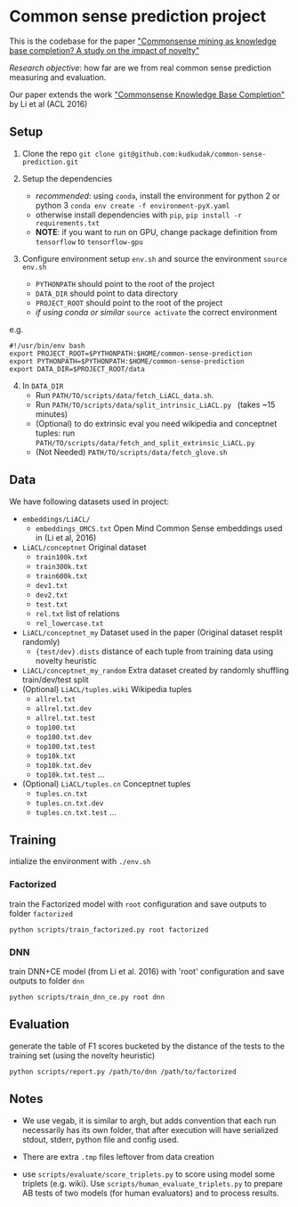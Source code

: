 # Common sense prediction project

This is the codebase for the paper ["Commonsense mining as knowledge base completion? A study on the impact of novelty"](https://arxiv.org/pdf/1804.09259.pdf)

*Research objective*: how far are we from real common sense prediction measuring and evaluation.

Our paper extends the work ["Commonsense Knowledge Base Completion"](http://ttic.uchicago.edu/~kgimpel/papers/li+etal.acl16.pdf) by Li et al (ACL 2016)


## Setup

1. Clone the repo `git clone git@github.com:kudkudak/common-sense-prediction.git`

2. Setup the dependencies
    * *recommended*: using `conda`, install the environment for python 2 or python 3 `conda env create -f environment-pyX.yaml`
    * otherwise install dependencies with `pip`, `pip install -r requirements.txt`
    * **NOTE**: if you want to run on GPU, change package definition from `tensorflow` to `tensorflow-gpu`

3. Configure environment setup `env.sh` and source the environment `source env.sh`
    * `PYTHONPATH` should point to the root of the project
    * `DATA_DIR` should point to data directory
    * `PROJECT_ROOT` should point to the root of the project
    * *if using conda or similar* `source activate` the correct environment

e.g.
```
#!/usr/bin/env bash
export PROJECT_ROOT=$PYTHONPATH:$HOME/common-sense-prediction
export PYTHONPATH=$PYTHONPATH:$HOME/common-sense-prediction
export DATA_DIR=$PROJECT_ROOT/data
```

4. In `DATA_DIR`
    * Run `PATH/TO/scripts/data/fetch_LiACL_data.sh`.
    * Run `PATH/TO/scripts/data/split_intrinsic_LiACL.py ` (takes ~15 minutes)
    * (Optional) to do extrinsic eval you need wikipedia and conceptnet tuples: run `PATH/TO/scripts/data/fetch_and_split_extrinsic_LiACL.py `
    * (Not Needed) `PATH/TO/scripts/data/fetch_glove.sh`

## Data

We have following datasets used in project:

* `embeddings/LiACL/`
    * `embeddings_OMCS.txt` Open Mind Common Sense embeddings used in (Li et al, 2016)
* `LiACL/conceptnet` Original dataset
    * `train100k.txt`
    * `train300k.txt`
    * `train600k.txt`
    * `dev1.txt`
    * `dev2.txt`
    * `test.txt`
    * `rel.txt` list of relations
    * `rel_lowercase.txt`
* `LiACL/conceptnet_my` Dataset used in the paper (Original dataset resplit randomly)
    * `{test/dev}.dists` distance of each tuple from training data using novelty heuristic
* `LiACL/conceptnet_my_random` Extra dataset created by randomly shuffling train/dev/test split
* (Optional) `LiACL/tuples.wiki` Wikipedia tuples
    * `allrel.txt`
    * `allrel.txt.dev`
    * `allrel.txt.test`
    * `top100.txt`
    * `top100.txt.dev`
    * `top100.txt.test`
    * `top10k.txt`
    * `top10k.txt.dev`
    * `top10k.txt.test`
    ...
* (Optional) `LiACL/tuples.cn` Conceptnet tuples
    * `tuples.cn.txt`
    * `tuples.cn.txt.dev`
    * `tuples.cn.txt.test`
    ...

## Training

intialize the environment with `./env.sh`

### Factorized
train the Factorized model with `root` configuration and save outputs to folder `factorized`

``python scripts/train_factorized.py root factorized``

### DNN
train DNN+CE model (from Li et al. 2016) with 'root' configuration and save outputs to folder `dnn`

``python scripts/train_dnn_ce.py root dnn``


## Evaluation

generate the table of F1 scores bucketed by the distance of the tests to the training set (using the novelty heuristic)

``python scripts/report.py /path/to/dnn /path/to/factorized``


## Notes

* We use vegab, it is similar to argh, but adds convention that each run necessarily has its own folder, that
after execution will have serialized stdout, stderr, python file and config used.

* There are extra `.tmp` files leftover from data creation

* use `scripts/evaluate/score_triplets.py` to score using model some triplets (e.g. wiki). Use `scripts/human_evaluate_triplets.py` to
prepare AB tests of two models (for human evaluators) and to process results.
